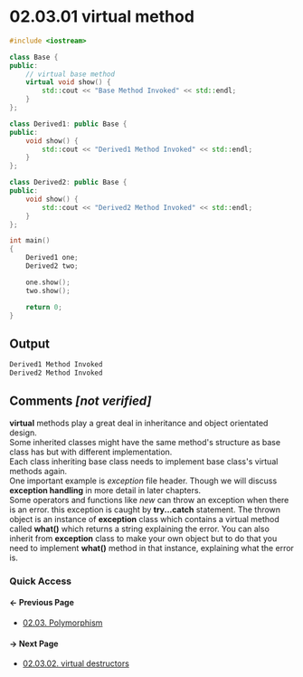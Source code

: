 # 02.03.01 virtual method

```cxx
#include <iostream>

class Base {
public:
    // virtual base method
    virtual void show() {
        std::cout << "Base Method Invoked" << std::endl;
    }
};

class Derived1: public Base {
public:
    void show() {
        std::cout << "Derived1 Method Invoked" << std::endl;
    }
};

class Derived2: public Base {
public:
    void show() {
        std::cout << "Derived2 Method Invoked" << std::endl;
    }
};

int main()
{
    Derived1 one;
    Derived2 two;

    one.show();
    two.show();

    return 0;
}

```

## Output

```txt
Derived1 Method Invoked
Derived2 Method Invoked
```

## Comments *[not verified]*

**virtual** methods play a great deal in inheritance and object orientated design.  
Some inherited classes might have the same method's structure as base class has but with different implementation.  
Each class inheriting base class needs to implement base class's virtual methods again.  
One important example is *exception* file header. Though we will discuss **exception handling** in more detail in later chapters.  
Some operators and functions like *new* can throw an exception when there is an error. this exception is caught by **try...catch** statement.
The thrown object is an instance of **exception** class which contains a virtual method called **what()** which returns a string explaining the error.
You can also inherit from **exception** class to make your own object but to do that you need to implement **what()** method in that instance, explaining what the error is.

### Quick Access

<div class="previous_page pagination">

#### &#8592; Previous Page

* [02.03. Polymorphism](./../../02.object_oriented/03.polymorphism/README.md)

</div>
<div class="next_page pagination">

#### &#8594; Next Page

* [02.03.02. virtual destructors](./../../02.object_oriented/03.polymorphism/02.virtual_destructor.md)

</div>
